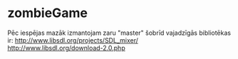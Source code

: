 zombieGame
==========
Pēc iespējas mazāk izmantojam zaru "master"
šobrīd vajadzīgās bibliotēkas ir:
http://www.libsdl.org/projects/SDL_mixer/
http://www.libsdl.org/download-2.0.php
